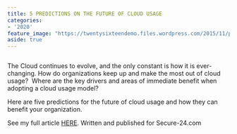 ```yaml
---
title: 5 PREDICTIONS ON THE FUTURE OF CLOUD USAGE
categories:
- '2020'
feature_image: "https://twentysixteendemo.files.wordpress.com/2015/11/post.png"
aside: true
---
```


<!-- wp:image {"align":"center","id":401,"sizeSlug":"large"} -->
<div class="wp-block-image"><figure class="aligncenter size-large"><img src="https://captainhyperscaler.files.wordpress.com/2020/02/image-1.jpeg?w=300" alt="" class="wp-image-401"/></figure></div>
<!-- /wp:image -->

<!-- wp:paragraph -->
<p>The Cloud continues to evolve, and the only constant is how it is ever-changing. How do organizations keep up and make the most out of cloud usage?&nbsp; Where are the key drivers and areas of immediate benefit when adopting a cloud usage model?</p>
<!-- /wp:paragraph -->

<!-- wp:paragraph -->
<p>Here are five predictions for the future of cloud usage and how they can benefit your organization.</p>
<!-- /wp:paragraph -->

<!-- wp:paragraph -->
<p>See my full article <a rel="noreferrer noopener" aria-label="HERE (opens in a new tab)" href="https://www.secure-24.com/cloud-usage-predictions/" target="_blank">HERE</a>. Written and published for Secure-24.com</p>
<!-- /wp:paragraph -->